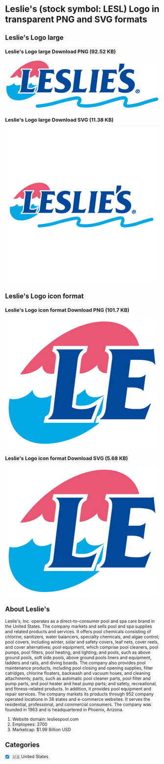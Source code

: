 # Leslie's (stock symbol: LESL) Logo in transparent PNG and SVG formats

## Leslie's Logo large

### Leslie's Logo large Download PNG (92.52 KB)

![Leslie's Logo large Download PNG (92.52 KB)](/img/orig/LESL_BIG-16d0b7c7.png)

### Leslie's Logo large Download SVG (11.38 KB)

![Leslie's Logo large Download SVG (11.38 KB)](/img/orig/LESL_BIG-61ad3cdb.svg)

## Leslie's Logo icon format

### Leslie's Logo icon format Download PNG (101.7 KB)

![Leslie's Logo icon format Download PNG (101.7 KB)](/img/orig/LESL-b306fe81.png)

### Leslie's Logo icon format Download SVG (5.68 KB)

![Leslie's Logo icon format Download SVG (5.68 KB)](/img/orig/LESL-d1a85b40.svg)

## About Leslie's

Leslie's, Inc. operates as a direct-to-consumer pool and spa care brand in the United States. The company markets and sells pool and spa supplies and related products and services. It offers pool chemicals consisting of chlorine, sanitizers, water balancers, specialty chemicals, and algae control; pool covers, including winter, solar and safety covers, leaf nets, cover reels, and cover alternatives; pool equipment, which comprise pool cleaners, pool pumps, pool filters, pool heating, and lighting; and pools, such as above ground pools, soft side pools, above ground pools liners and equipment, ladders and rails, and diving boards. The company also provides pool maintenance products, including pool closing and opening supplies, filter catridges, chlorine floaters, backwash and vacuum hoses, and cleaning attachments; parts, such as automatic pool cleaner parts, pool filter and pump parts, and pool heater and heat pump parts; and safety, recreational, and fitness-related products. In addition, it provides pool equipment and repair services. The company markets its products through 952 company operated locations in 38 states and e-commerce websites. It serves the residential, professional, and commercial consumers. The company was founded in 1963 and is headquartered in Phoenix, Arizona.

1. Website domain: lesliespool.com
2. Employees: 3700
3. Marketcap: $1.99 Billion USD


## Categories
- [x] 🇺🇸 United States
